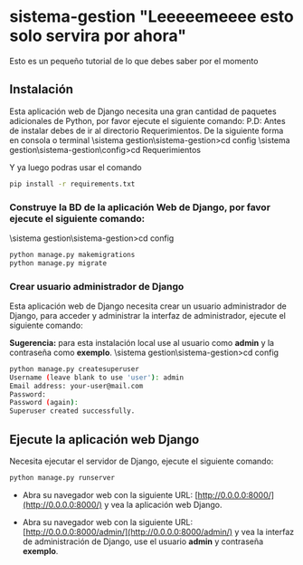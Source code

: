 # sistema-gestion "Leeeeemeeee esto solo servira por ahora"

Esto es un pequeño tutorial de lo que debes saber por el momento

## Instalación

Esta aplicación web de Django necesita una gran cantidad de paquetes adicionales de Python, por favor ejecute el siguiente comando:
P.D: Antes de instalar debes de ir al directorio Requerimientos. De la siguiente forma en consola o terminal
\sistema gestion\sistema-gestion>cd config
\sistema gestion\sistema-gestion\config>cd Requerimientos

Y ya luego podras usar el comando

```bash
pip install -r requirements.txt
```

### Construye la BD de la aplicación Web de Django, por favor ejecute el siguiente comando:
\sistema gestion\sistema-gestion>cd config
```bash
python manage.py makemigrations
python manage.py migrate
```

### Crear usuario administrador de Django

Esta aplicación web de Django necesita crear un usuario administrador de Django, para acceder y administrar la interfaz de administrador, ejecute el siguiente comando:

**Sugerencia:** para esta instalación local use al usuario como **admin** y la contraseña como **exemplo**.
\sistema gestion\sistema-gestion>cd config

```bash
python manage.py createsuperuser
Username (leave blank to use 'user'): admin
Email address: your-user@mail.com
Password:
Password (again):
Superuser created successfully.
```

## Ejecute la aplicación web Django

Necesita ejecutar el servidor de Django, ejecute el siguiente comando:

```bash
python manage.py runserver
```

- Abra su navegador web con la siguiente URL: [http://0.0.0.0:8000/](http://0.0.0.0:8000/) y vea la aplicación web Django.

- Abra su navegador web con la siguiente URL: [http://0.0.0.0:8000/admin/](http://0.0.0.0:8000/admin/) y vea la interfaz de administración de Django, use el usuario **admin** y contraseña **exemplo**.
